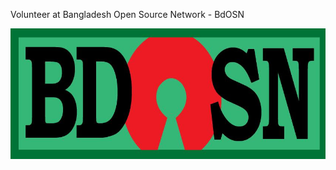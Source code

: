 Volunteer at Bangladesh Open Source Network - BdOSN
<!-- [![BdOSN](/bdosn-logo.png "Bangladesh Open Source Network - BdOSN")](https://bdosn.org) -->
[![BdOSN](/bdOSN-logo.jpg "Bangladesh Open Source Network - BdOSN")](https://bdosn.org) 
